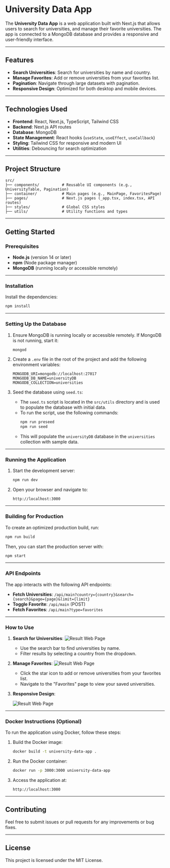 # University Data App

The **University Data App** is a web application built with Next.js that allows users to search for universities, and manage their favorite universities. The app is connected to a MongoDB database and provides a responsive and user-friendly interface.

---

## Features

- **Search Universities**: Search for universities by name and country.
- **Manage Favorites**: Add or remove universities from your favorites list.
- **Pagination**: Navigate through large datasets with pagination.
- **Responsive Design**: Optimized for both desktop and mobile devices.

---

## Technologies Used

- **Frontend**: React, Next.js, TypeScript, Tailwind CSS
- **Backend**: Next.js API routes
- **Database**: MongoDB
- **State Management**: React hooks (`useState`, `useEffect`, `useCallback`)
- **Styling**: Tailwind CSS for responsive and modern UI
- **Utilities**: Debouncing for search optimization

---

## Project Structure

```
src/
├── components/          # Reusable UI components (e.g., UniversityTable, Pagination)
├── container/           # Main pages (e.g., MainPage, FavoritesPage)
├── pages/               # Next.js pages (_app.tsx, index.tsx, API routes)
├── styles/              # Global CSS styles
├── utils/               # Utility functions and types
```

---

## Getting Started

### Prerequisites

- **Node.js** (version 14 or later)
- **npm** (Node package manager)
- **MongoDB** (running locally or accessible remotely)

---

### Installation

Install the dependencies:

```bash
npm install
```

---

### Setting Up the Database

1. Ensure MongoDB is running locally or accessible remotely. If MongoDB is not running, start it:

   ```bash
   mongod
   ```

2. Create a `.env` file in the root of the project and add the following environment variables:

   ```env
   MONGODB_URI=mongodb://localhost:27017
   MONGODB_DB_NAME=universityDB
   MONGODB_COLLECTION=universities
   ```

3. Seed the database using `seed.ts`:
   - The `seed.ts` script is located in the `src/utils` directory and is used to populate the database with initial data.
   - To run the script, use the following commands:
     ```bash
     npm run preseed
     npm run seed
     ```
   - This will populate the `universityDB` database in the `universities` collection with sample data.

---

### Running the Application

1. Start the development server:

   ```bash
   npm run dev
   ```

2. Open your browser and navigate to:

   ```
   http://localhost:3000
   ```

---

### Building for Production

To create an optimized production build, run:

```bash
npm run build
```

Then, you can start the production server with:

```bash
npm start
```

---

### API Endpoints

The app interacts with the following API endpoints:

- **Fetch Universities**: `/api/main?country={country}&search={search}&page={page}&limit={limit}`
- **Toggle Favorite**: `/api/main` (POST)
- **Fetch Favorites**: `/api/main?type=favorites`

---

### How to Use

1. **Search for Universities**:
   ![Result Web Page](./src/assets/main.png)

   - Use the search bar to find universities by name.
   - Filter results by selecting a country from the dropdown.

2. **Manage Favorites**:
   ![Result Web Page](./src/assets/favorite.png)

   - Click the star icon to add or remove universities from your favorites list.
   - Navigate to the "Favorites" page to view your saved universities.

3. **Responsive Design**:

   ![Result Web Page](./src/assets/responsive.png)

---

### Docker Instructions (Optional)

To run the application using Docker, follow these steps:

1. Build the Docker image:

   ```bash
   docker build -t university-data-app .
   ```

2. Run the Docker container:

   ```bash
   docker run -p 3000:3000 university-data-app
   ```

3. Access the application at:

   ```
   http://localhost:3000
   ```

---

## Contributing

Feel free to submit issues or pull requests for any improvements or bug fixes.

---

## License

This project is licensed under the MIT License.
